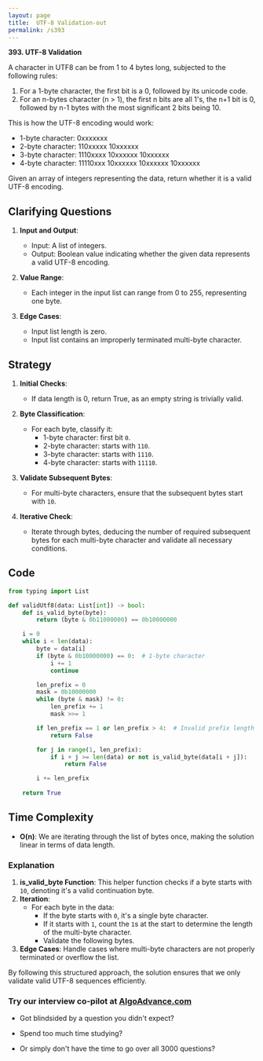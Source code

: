 ```yaml
---
layout: page
title:  UTF-8 Validation-out
permalink: /s393
---
```


**393. UTF-8 Validation**

A character in UTF8 can be from 1 to 4 bytes long, subjected to the following rules:

1. For a 1-byte character, the first bit is a 0, followed by its unicode code.
2. For an n-bytes character (n > 1), the first n bits are all 1's, the n+1 bit is 0, followed by n-1 bytes with the most significant 2 bits being 10.

This is how the UTF-8 encoding would work:

- 1-byte character:   0xxxxxxx
- 2-byte character:   110xxxxx 10xxxxxx
- 3-byte character:   1110xxxx 10xxxxxx 10xxxxxx
- 4-byte character:   11110xxx 10xxxxxx 10xxxxxx 10xxxxxx

Given an array of integers representing the data, return whether it is a valid UTF-8 encoding.

## Clarifying Questions

1. **Input and Output**:
   - Input: A list of integers.
   - Output: Boolean value indicating whether the given data represents a valid UTF-8 encoding.

2. **Value Range**:
   - Each integer in the input list can range from 0 to 255, representing one byte.

3. **Edge Cases**:
   - Input list length is zero.
   - Input list contains an improperly terminated multi-byte character.

## Strategy

1. **Initial Checks**:
   - If data length is 0, return True, as an empty string is trivially valid.

2. **Byte Classification**:
   - For each byte, classify it:
     - 1-byte character: first bit `0`.
     - 2-byte character: starts with `110`.
     - 3-byte character: starts with `1110`.
     - 4-byte character: starts with `11110`.

3. **Validate Subsequent Bytes**:
   - For multi-byte characters, ensure that the subsequent bytes start with `10`.

4. **Iterative Check**:
   - Iterate through bytes, deducing the number of required subsequent bytes for each multi-byte character and validate all necessary conditions.

## Code

```python
from typing import List

def validUtf8(data: List[int]) -> bool:
    def is_valid_byte(byte):
        return (byte & 0b11000000) == 0b10000000

    i = 0
    while i < len(data):
        byte = data[i]
        if (byte & 0b10000000) == 0:  # 1-byte character
            i += 1
            continue

        len_prefix = 0
        mask = 0b10000000
        while (byte & mask) != 0:
            len_prefix += 1
            mask >>= 1

        if len_prefix == 1 or len_prefix > 4:  # Invalid prefix length (<= 4 bytes allowed)
            return False

        for j in range(1, len_prefix):
            if i + j >= len(data) or not is_valid_byte(data[i + j]):
                return False

        i += len_prefix
    
    return True
```

## Time Complexity

- **O(n)**: We are iterating through the list of bytes once, making the solution linear in terms of data length.

### Explanation
1. **is_valid_byte Function**: This helper function checks if a byte starts with `10`, denoting it's a valid continuation byte.
2. **Iteration**:
   - For each byte in the data:
     - If the byte starts with `0`, it's a single byte character.
     - If it starts with `1`, count the `1`s at the start to determine the length of the multi-byte character.
     - Validate the following bytes.
3. **Edge Cases**: Handle cases where multi-byte characters are not properly terminated or overflow the list.

By following this structured approach, the solution ensures that we only validate valid UTF-8 sequences efficiently.


### Try our interview co-pilot at [AlgoAdvance.com](https://algoAdvance.com)

- Got blindsided by a question you didn't expect?

- Spend too much time studying?

- Or simply don't have the time to go over all 3000 questions?

